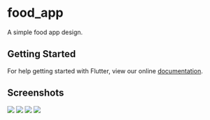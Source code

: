 # food_app

A simple food app design.

## Getting Started

For help getting started with Flutter, view our online
[documentation](https://flutter.io/).

## Screenshots

![](screenshots/screenOne.jpg)
![](screenshots/screenTwo.jpg)
![](screenshots/screenThree1.jpg)
![](screenshots/screenThree2.jpg)
